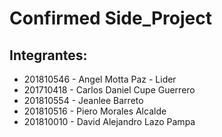 # Confirmed Side_Project

## Integrantes:

- 201810546 - Angel Motta Paz - Lider 
- 201710418 - Carlos Daniel Cupe Guerrero 
- 201810554 - Jeanlee Barreto 
- 201810516 - Piero Morales Alcalde 
- 201810010 - David Alejandro Lazo Pampa  
